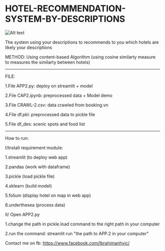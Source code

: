 # HOTEL-RECOMMENDATION-SYSTEM-BY-DESCRIPTIONS

![Alt text](https://i.ibb.co/V2kYZB0/HOTEL.png)

The system using your descriptions to recommends to you which hotels are likely your descriptions

METHOD: Using content-based Algorithm (using cosine similarty measure to measures the similarty between hotels)

-------------------------------------------------------------------------------------------------
FILE:

  1.File APP2.py: deploy on streamlit + model
  
  2.File CAP2.ipynb: preprocessed data + Model demo
  
  3.File CRAWL-2.csv: data crawled from booking.vn
  
  4.File df.pkl: preprocessed data to pickle file
  
  5.File df_des: scenic spots and food list
  
-------------------------------------------------------------------------------------------------
How to run:

I/Install requirement module:

  1.streamlit (to deploy web app)
  
  2.pandas (work with dataframe)
  
  3.pickle (load pickle file)
  
  4.sklearn (build model)
  
  5.folium (display hotel on map in web app)
  
  6.underthesea (process data)
  
  
II/ Open APP2.py

  1.change the path in pickle.load command to the right path in your computer
  
  2.run the command: streamlit run "the path to APP.2 in your computer"

Contact me on fb: https://www.facebook.com/Ibrahimanhvic/
  
